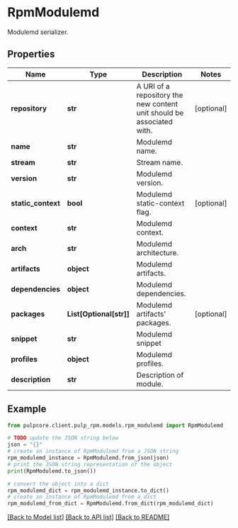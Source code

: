 # RpmModulemd

Modulemd serializer.

## Properties

Name | Type | Description | Notes
------------ | ------------- | ------------- | -------------
**repository** | **str** | A URI of a repository the new content unit should be associated with. | [optional] 
**name** | **str** | Modulemd name. | 
**stream** | **str** | Stream name. | 
**version** | **str** | Modulemd version. | 
**static_context** | **bool** | Modulemd static-context flag. | [optional] 
**context** | **str** | Modulemd context. | 
**arch** | **str** | Modulemd architecture. | 
**artifacts** | **object** | Modulemd artifacts. | 
**dependencies** | **object** | Modulemd dependencies. | 
**packages** | **List[Optional[str]]** | Modulemd artifacts&#39; packages. | [optional] 
**snippet** | **str** | Modulemd snippet | 
**profiles** | **object** | Modulemd profiles. | 
**description** | **str** | Description of module. | 

## Example

```python
from pulpcore.client.pulp_rpm.models.rpm_modulemd import RpmModulemd

# TODO update the JSON string below
json = "{}"
# create an instance of RpmModulemd from a JSON string
rpm_modulemd_instance = RpmModulemd.from_json(json)
# print the JSON string representation of the object
print(RpmModulemd.to_json())

# convert the object into a dict
rpm_modulemd_dict = rpm_modulemd_instance.to_dict()
# create an instance of RpmModulemd from a dict
rpm_modulemd_from_dict = RpmModulemd.from_dict(rpm_modulemd_dict)
```
[[Back to Model list]](../README.md#documentation-for-models) [[Back to API list]](../README.md#documentation-for-api-endpoints) [[Back to README]](../README.md)


